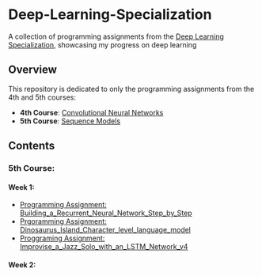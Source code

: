 # Deep-Learning-Specialization
A collection of programming assignments from the [Deep Learning Specialization](https://www.coursera.org/specializations/deep-learning), showcasing my progress on deep learning  


## Overview

This repository is dedicated to only the programming assignments from the 4th and 5th courses:
- **4th Course**: [Convolutional Neural Networks](https://www.coursera.org/learn/convolutional-neural-networks/)
- **5th Course**: [Sequence Models](https://www.coursera.org/learn/nlp-sequence-models)

## Contents

### 5th Course:
#### Week 1:
- [Programming Assignment: Building_a_Recurrent_Neural_Network_Step_by_Step](Sequence_Models/Week_1/images1/Building_a_Recurrent_Neural_Network_Step_by_Step.ipynb)
- [Prgoramming Assignment: Dinosaurus_Island_Character_level_language_model](Sequence_Models/Week_1/assignment2/Dinosaurus_Island_Character_level_language_model.ipynb)
- [Proggraming Assignment: Improvise_a_Jazz_Solo_with_an_LSTM_Network_v4](Sequence_Models/Week_1/assignment3/Improvise_a_Jazz_Solo_with_an_LSTM_Network_v4.ipynb)

#### Week 2:

